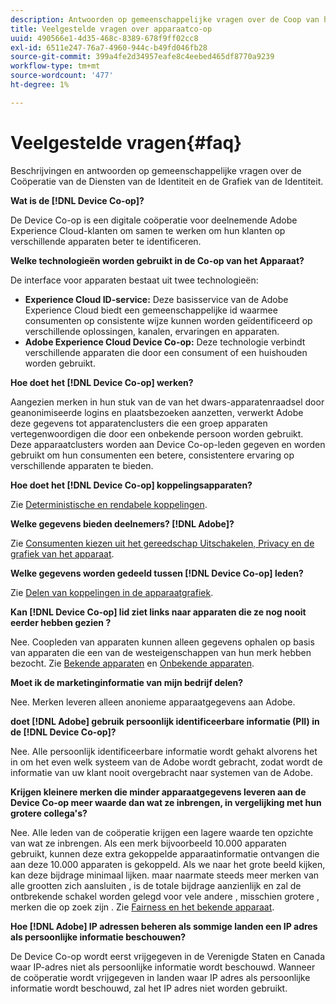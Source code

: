 ```yaml
---
description: Antwoorden op gemeenschappelijke vragen over de Coop van het Apparaat (de Coöperatie van de Diensten van de Identiteit en de Grafiek van de Identiteit).
title: Veelgestelde vragen over apparaatco-op
uuid: 490566e1-4d35-468c-8389-678f9ff02cc8
exl-id: 6511e247-76a7-4960-944c-b49fd046fb28
source-git-commit: 399a4fe2d34957eafe8c4eebed465df8770a9239
workflow-type: tm+mt
source-wordcount: '477'
ht-degree: 1%

---
```


# Veelgestelde vragen{#faq}

Beschrijvingen en antwoorden op gemeenschappelijke vragen over de Coöperatie van de Diensten van de Identiteit en de Grafiek van de Identiteit.

**Wat is de [!DNL Device Co-op]?**

De Device Co-op is een digitale coöperatie voor deelnemende Adobe Experience Cloud-klanten om samen te werken om hun klanten op verschillende apparaten beter te identificeren.

**Welke technologieën worden gebruikt in de Co-op van het Apparaat?**

De interface voor apparaten bestaat uit twee technologieën:

* **Experience Cloud ID-service:** Deze basisservice van de Adobe Experience Cloud biedt een gemeenschappelijke id waarmee consumenten op consistente wijze kunnen worden geïdentificeerd op verschillende oplossingen, kanalen, ervaringen en apparaten.
* **Adobe Experience Cloud Device Co-op:** Deze technologie verbindt verschillende apparaten die door een consument of een huishouden worden gebruikt.

**Hoe doet het [!DNL Device Co-op] werken?**

Aangezien merken in hun stuk van de van het dwars-apparatenraadsel door geanonimiseerde logins en plaatsbezoeken aanzetten, verwerkt Adobe deze gegevens tot apparatenclusters die een groep apparaten vertegenwoordigen die door een onbekende persoon worden gebruikt. Deze apparaatclusters worden aan Device Co-op-leden gegeven en worden gebruikt om hun consumenten een betere, consistentere ervaring op verschillende apparaten te bieden.

**Hoe doet het [!DNL Device Co-op] koppelingsapparaten?**

Zie [Deterministische en rendabele koppelingen](processes/links.md#concept-58bb7ab25f904f5f98d645e35205c931).

**Welke gegevens bieden deelnemers? [!DNL Adobe]?**

Zie [Consumenten kiezen uit het gereedschap Uitschakelen, Privacy en de grafiek van het apparaat](privacy.md#concept-fa1346e6b95a484eaeafc9bebe3cd6be).

**Welke gegevens worden gedeeld tussen [!DNL Device Co-op] leden?**

Zie [Delen van koppelingen in de apparaatgrafiek](processes/link-sharing.md#concept-7168053105a94649a3f092d375d79eaf).

<!--
Removed at Asa's request.
<p><b>What does <span class="keyword"> Adobe </span> see via the <span class="wintitle"> Device Graph </span>?</b> </p>
<p>Adobe can see which devices are most likely being used by the same person, using probabilistic and deterministic device graph algorithms. This match between a group of devices and a person is really two numbers that are linked to each other. One number represents a group of devices believed to belong to the same person while the other number represents a person. Adobe makes this linked device information available to consumers as well, so they can correct misinformation and/or opt-out one or all devices from the Device Co-op. </p>
-->

**Kan [!DNL Device Co-op] lid ziet links naar apparaten die ze nog nooit eerder hebben gezien ?**

Nee. Coopleden van apparaten kunnen alleen gegevens ophalen op basis van apparaten die een van de westeigenschappen van hun merk hebben bezocht. Zie [Bekende apparaten](processes/known-device.md#concept-8e87c276819a48bfac5cef10b45216d1) en [Onbekende apparaten](processes/unknown-device.md#concept-95090d341cdc4c22ba4319d79d8f6e40).

**Moet ik de marketinginformatie van mijn bedrijf delen?**

Nee. Merken leveren alleen anonieme apparaatgegevens aan Adobe.

**doet [!DNL Adobe] gebruik persoonlijk identificeerbare informatie (PII) in de [!DNL Device Co-op]?**

Nee. Alle persoonlijk identificeerbare informatie wordt gehakt alvorens het in om het even welk systeem van de Adobe wordt gebracht, zodat wordt de informatie van uw klant nooit overgebracht naar systemen van de Adobe.

**Krijgen kleinere merken die minder apparaatgegevens leveren aan de Device Co-op meer waarde dan wat ze inbrengen, in vergelijking met hun grotere collega&#39;s?**

Nee. Alle leden van de coöperatie krijgen een lagere waarde ten opzichte van wat ze inbrengen. Als een merk bijvoorbeeld 10.000 apparaten gebruikt, kunnen deze extra gekoppelde apparaatinformatie ontvangen die aan deze 10.000 apparaten is gekoppeld. Als we naar het grote beeld kijken, kan deze bijdrage minimaal lijken. maar naarmate steeds meer merken van alle grootten zich aansluiten , is de totale bijdrage aanzienlijk en zal de ontbrekende schakel worden gelegd voor vele andere , misschien grotere , merken die op zoek zijn . Zie [Fairness en het bekende apparaat](processes/known-device.md#section-0543188729d845d6b95db70b8b25e9f8).

**Hoe [!DNL Adobe] IP adressen beheren als sommige landen een IP adres als persoonlijke informatie beschouwen?**

De Device Co-op wordt eerst vrijgegeven in de Verenigde Staten en Canada waar IP-adres niet als persoonlijke informatie wordt beschouwd. Wanneer de coöperatie wordt vrijgegeven in landen waar IP adres als persoonlijke informatie wordt beschouwd, zal het IP adres niet worden gebruikt.

